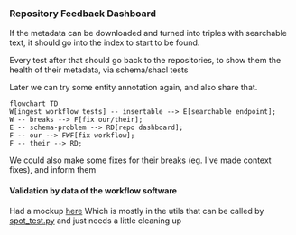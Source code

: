 ### Repository Feedback Dashboard

If the metadata can be downloaded and turned into triples with searchable text, it should go into the index to start to be found.

Every test after that should go back to the repositories, to show them the health of their metadata, via schema/shacl tests

Later we can try some entity annotation again, and also share that.

```mermaid
flowchart TD
W[ingest workflow tests] -- insertable --> E[searchable endpoint]; 
W -- breaks --> F[fix our/their];
E -- schema-problem --> RD[repo dashboard];
F -- our --> FWF[fix workflow];
F -- their --> RD;
```
We could also make some fixes for their breaks (eg. I've made context fixes), and inform them

#### Validation by data of the workflow software
Had a mockup [here](https://github.com/earthcube/geocodes_documentation/wiki/DataValidationReportMockup)
Which is mostly in the utils that can be called by [spot_test.py](https://github.com/MBcode/ec/blob/master/test/spot_test.py#L62) and just needs a little cleaning up
